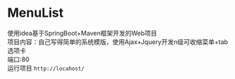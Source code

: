 # MenuList
使用idea基于SpringBoot+Maven框架开发的Web项目<br/>
项目内容：自己写得简单的系统模版，使用Ajax+Jquery开发n级可收缩菜单+tab选项卡</br>
端口:80<br/>
运行项目
```http://locahost/```
